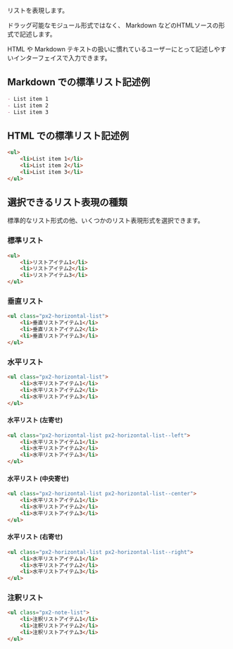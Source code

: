 リストを表現します。

ドラッグ可能なモジュール形式ではなく、 Markdown などのHTMLソースの形式で記述します。

HTML や Markdown テキストの扱いに慣れているユーザーにとって記述しやすいインターフェイスで入力できます。


## Markdown での標準リスト記述例

```markdown
- List item 1
- List item 2
- List item 3
```

## HTML での標準リスト記述例

```html
<ul>
    <li>List item 1</li>
    <li>List item 2</li>
    <li>List item 3</li>
</ul>
```

## 選択できるリスト表現の種類

標準的なリスト形式の他、いくつかのリスト表現形式を選択できます。


### 標準リスト

```html
<ul>
	<li>リストアイテム1</li>
	<li>リストアイテム2</li>
	<li>リストアイテム3</li>
</ul>
```

### 垂直リスト

```html
<ul class="px2-horizontal-list">
	<li>垂直リストアイテム1</li>
	<li>垂直リストアイテム2</li>
	<li>垂直リストアイテム3</li>
</ul>
```

### 水平リスト

```html
<ul class="px2-horizontal-list">
	<li>水平リストアイテム1</li>
	<li>水平リストアイテム2</li>
	<li>水平リストアイテム3</li>
</ul>
```

#### 水平リスト (左寄せ)

```html
<ul class="px2-horizontal-list px2-horizontal-list--left">
	<li>水平リストアイテム1</li>
	<li>水平リストアイテム2</li>
	<li>水平リストアイテム3</li>
</ul>
```


#### 水平リスト (中央寄せ)

```html
<ul class="px2-horizontal-list px2-horizontal-list--center">
	<li>水平リストアイテム1</li>
	<li>水平リストアイテム2</li>
	<li>水平リストアイテム3</li>
</ul>
```


#### 水平リスト (右寄せ)

```html
<ul class="px2-horizontal-list px2-horizontal-list--right">
	<li>水平リストアイテム1</li>
	<li>水平リストアイテム2</li>
	<li>水平リストアイテム3</li>
</ul>
```



### 注釈リスト

```html
<ul class="px2-note-list">
	<li>注釈リストアイテム1</li>
	<li>注釈リストアイテム2</li>
	<li>注釈リストアイテム3</li>
</ul>
```
